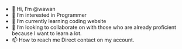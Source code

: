 - 👋 Hi, I’m @wawan
- 👀 I’m interested in Programmer
- 🌱 I’m currently learning coding website
- 💞️ I’m looking to collaborate on with those who are already proficient because I want to learn a lot.
- 📫 How to reach me Direct contact on my account.

<!---
Ahmadrafiansyah/Ahmadrafiansyah is a ✨ special ✨ repository because its `README.md` (this file) appears on your GitHub profile.
You can click the Preview link to take a look at your changes.
--->
